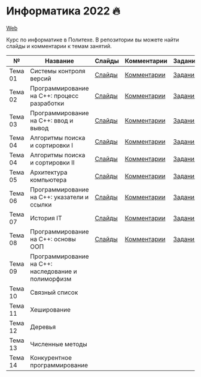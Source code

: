 # Информатика 2022 🔥


[Web](https://ckorikov.github.io/2022-fall-computer-science/)

Курс по информатике в Политехе. В репозитории вы можете найти слайды и комментарии к темам занятий.


| №       | Название                                            |  Слайды                                                                                       | Комментарии                                  | Задание                                      |
|---------|-----------------------------------------------------|-----------------------------------------------------------------------------------------------|----------------------------------------------|----------------------------------------------|
| Тема 01 | Системы контроля версий                             | [Слайды](https://ckorikov.github.io/2022-fall-computer-science/01_intro.html)                 | [Комментарии](01_intro_comments.md)          | [Задание](01_intro_tasks.md)                 |
| Тема 02 | Программирование на C++: процесс разработки         | [Слайды](https://ckorikov.github.io/2022-fall-computer-science/02_compiler.html)              | [Комментарии](02_compiler_comments.md)       | [Задание](02_compiler_tasks.md)              |
| Тема 03 | Программирование на C++: ввод и вывод               | [Слайды](https://ckorikov.github.io/2022-fall-computer-science/03_cpp.html)                   | [Комментарии](02_cpp_comments.md)            | [Задание](03_cpp_tasks.md)                   | 
| Тема 04 | Алгоритмы поиска и сортировки I                     | [Слайды](https://ckorikov.github.io/2022-fall-computer-science/04_search_sort_1.html)         | [Комментарии](04_search_sort_1_comments.md)  | [Задание](04_search_sort_1_tasks.md)         |
| Тема 04 | Алгоритмы поиска и сортировки II                    | [Слайды](https://ckorikov.github.io/2022-fall-computer-science/04_search_sort_2.html)         | [Комментарии](04_search_sort_2_comments.md)  | [Задание](04_search_sort_2_tasks.md)         |     
| Тема 05 | Архитектура компьютера                              | [Слайды](https://ckorikov.github.io/2022-fall-computer-science/05_computer_architecture.html) | [Комментарии](05_computer_architecture.md)   | [Задание](05_computer_architecture_tasks.md) |     
| Тема 06 | Программирование на C++: указатели и ссылки         | [Слайды](https://ckorikov.github.io/2022-fall-computer-science/06_pointers_references.html)   | [Комментарии](06_pointers_references.md)     | [Задание](06_pointers_references_tasks.md)   |     
| Тема 07 | История IT                                          | [Слайды](https://ckorikov.github.io/2022-fall-computer-science/07_it_history.html)            | [Комментарии](07_it_history.md)              | [Задание](07_it_history_tasks.md)            |
| Тема 08 | Программирование на C++: основы ООП                 | [Слайды](https://ckorikov.github.io/2022-fall-computer-science/08_oop.html)                   | [Комментарии](08_oop.md)                     | [Задание](08_oop_tasks.md)                   |
| Тема 09 | Программирование на C++: наследование и полиморфизм |                                                                                               |                                              |                                              |
| Тема 10 | Связный список                                      |                                                                                               |                                              |                                              |
| Тема 11 | Хеширование                                         |                                                                                               |                                              |                                              |
| Тема 12 | Деревья                                             |                                                                                               |                                              |                                              |
| Тема 13 | Численные методы                                    |                                                                                               |                                              |                                              |
| Тема 14 | Конкурентное программирование                       |                                                                                               |                                              |                                              |
